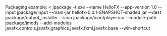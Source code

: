 

Packaging example:
<
jpackage 
	-t exe 
	--name HelloFX 
	--app-version 1.0 
	--input jpackage/input 
	--main-jar hellofx-0.0.1-SNAPSHOT-shaded.jar 
	--dest jpackage/output_installer 
	--icon jpackage/icon/player.ico 
	--module-path jpackage/jmods 
	--add-modules javafx.controls,javafx.graphics,javafx.fxml,javafx.base 
	--win-shortcut
>
